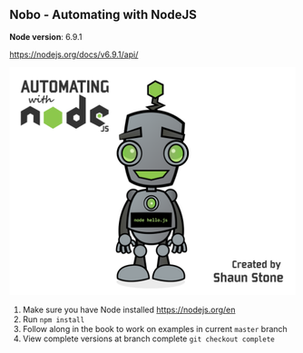 ## Nobo - Automating with NodeJS ##

**Node version**: 6.9.1

https://nodejs.org/docs/v6.9.1/api/

![Marketing Design Development Bash](nobo.png)

1. Make sure you have Node installed https://nodejs.org/en
2. Run `npm install`
3. Follow along in the book to work on examples in current `master` branch
4. View complete versions at branch complete `git checkout complete`